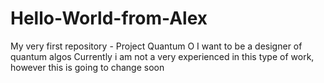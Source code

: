 # Hello-World-from-Alex
My very first repository - Project Quantum O
I want to be a designer of quantum algos
Currently i am not a very experienced in this type of work, however this is going to change soon
